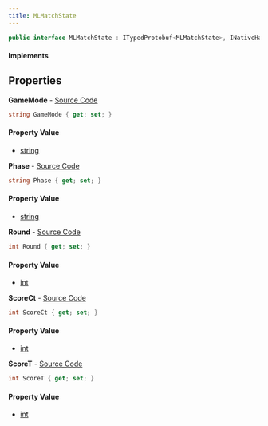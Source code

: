 ```yaml
---
title: MLMatchState
---
```


```csharp
public interface MLMatchState : ITypedProtobuf<MLMatchState>, INativeHandle
```

#### Implements

## Properties

**GameMode** - [Source Code](https://github.com/swiftly-solution/swiftlys2/blob/main/managed/src/SwiftlyS2.Generated/Protobufs/Interfaces/MLMatchState.cs#L13)

```csharp
string GameMode { get; set; }
```

#### Property Value

- [string](https://learn.microsoft.com/dotnet/api/system.string)

**Phase** - [Source Code](https://github.com/swiftly-solution/swiftlys2/blob/main/managed/src/SwiftlyS2.Generated/Protobufs/Interfaces/MLMatchState.cs#L16)

```csharp
string Phase { get; set; }
```

#### Property Value

- [string](https://learn.microsoft.com/dotnet/api/system.string)

**Round** - [Source Code](https://github.com/swiftly-solution/swiftlys2/blob/main/managed/src/SwiftlyS2.Generated/Protobufs/Interfaces/MLMatchState.cs#L19)

```csharp
int Round { get; set; }
```

#### Property Value

- [int](https://learn.microsoft.com/dotnet/api/system.int32)

**ScoreCt** - [Source Code](https://github.com/swiftly-solution/swiftlys2/blob/main/managed/src/SwiftlyS2.Generated/Protobufs/Interfaces/MLMatchState.cs#L22)

```csharp
int ScoreCt { get; set; }
```

#### Property Value

- [int](https://learn.microsoft.com/dotnet/api/system.int32)

**ScoreT** - [Source Code](https://github.com/swiftly-solution/swiftlys2/blob/main/managed/src/SwiftlyS2.Generated/Protobufs/Interfaces/MLMatchState.cs#L25)

```csharp
int ScoreT { get; set; }
```

#### Property Value

- [int](https://learn.microsoft.com/dotnet/api/system.int32)

